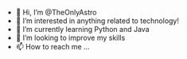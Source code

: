 - 👋 Hi, I’m @TheOnlyAstro
- 👀 I’m interested in anything related to technology!
- 🌱 I’m currently learning Python and Java
- 💞️ I’m looking to improve my skills
- 📫 How to reach me ...

<!---
TheOnlyAstro/TheOnlyAstro is a ✨ special ✨ repository because its `README.md` (this file) appears on your GitHub profile.
You can click the Preview link to take a look at your changes.
--->
